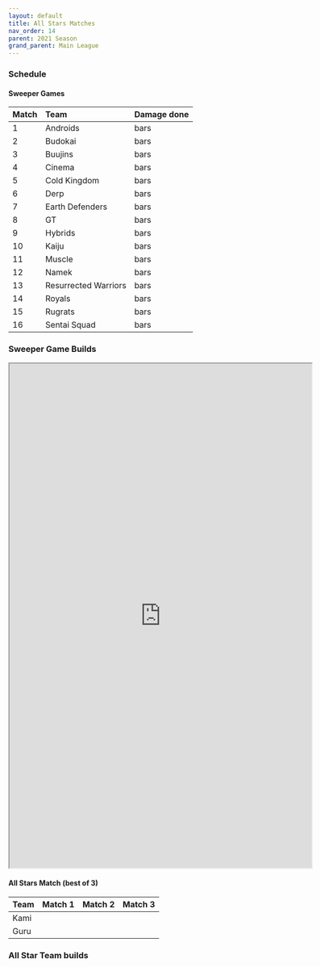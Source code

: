 ```yaml
---
layout: default
title: All Stars Matches
nav_order: 14
parent: 2021 Season
grand_parent: Main League
---
```

### Schedule

#### Sweeper Games
| Match           |  Team                 | Damage done           |  
| :------------- | :---------------------| :---------------------| 
|  1             | Androids              |   bars                |  
|  2             | Budokai               |   bars                |  
|  3             | Buujins   |   bars                     | 
|  4             | Cinema      |   bars     |  
|  5             | Cold Kingdom  |   bars      |  
|  6             | Derp         |  bars                     | 
|  7             | Earth Defenders  |  bars                     | 
|  8             | GT       |   bars                     | 
|  9             | Hybrids  |   bars                     | 
| 10             | Kaiju |  bars                     | 
| 11             | Muscle       |  bars                     | 
| 12             | Namek |   bars                     | 
| 13             | Resurrected Warriors |  bars   | 
| 14             | Royals  |  bars                      | 
| 15             | Rugrats        |  bars                      | 
| 16             | Sentai Squad   |  bars                      | 


### Sweeper Game Builds 

<iframe width=600 height=1000 scrolling="yes" src="https://docs.google.com/document/d/e/2PACX-1vTaM4kx2OL9gCBWi86YFTelzegCcwcbUjRE0hHhHvvz6tXlIN9cD7NiO_gIOHHHMfwb4jilr6AaQ3jd/pub?embedded=true"></iframe>

#### All Stars Match (best of 3)

|Team           |  Match 1       | Match 2    |  Match 3   |
| :-------------| :--------------| :----------| :----------|
| Kami          |                |           |            |
| Guru          |                |            |            |


### All Star Team builds 





